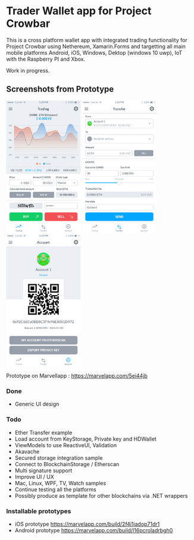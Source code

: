 # Trader Wallet app for Project Crowbar 

This is a cross platform wallet app with integrated trading functionality for Project Crowbar using Nethereum, Xamarin.Forms and targetting all main mobile platforms Android, iOS, Windows, Dektop (windows 10 uwp), IoT with the Raspberry PI and Xbox. 

Work in progress.

## Screenshots from Prototype

<img src="Design/screenshots/trading.png" width="200" alt="Trading screen">
<img src="Design/screenshots/transfer.png" width="200" alt="Transfer screen">
<img src="Design/screenshots/account.png" width="200" alt="Account screen">

Prototype on Marvellapp : https://marvelapp.com/5ei44jb

### Done

* Generic UI design

### Todo
* Ether Transfer example
* Load account from KeyStorage, Private key and HDWallet
* ViewModels to use ReactiveUI, Validation 
* Akavache
* Secured storage integration sample
* Connect to BlockchainStorage / Etherscan
* Multi signature support
* Improve UI / UX
* Mac, Linux, WPF, TV, Watch samples
* Continue testing all the platforms 
* Possibly produce as template for other blockchains via .NET wrappers

### Installable prototypes

* iOS prototype https://marvelapp.com/build/2f4i1iadop71dr1
* Android prototype https://marvelapp.com/build/l16pcroladrbgh0
